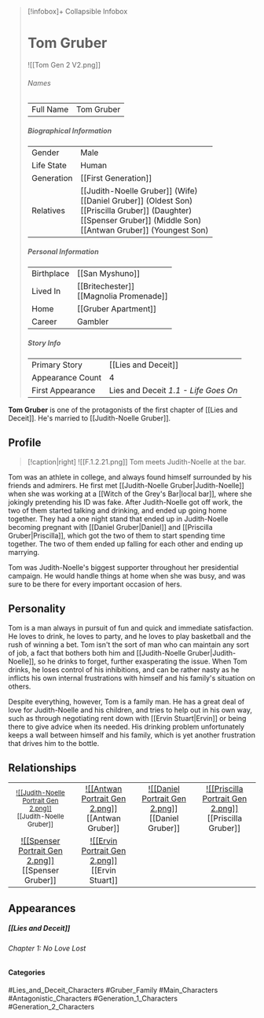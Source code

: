 > [!infobox]+ Collapsible Infobox
> # Tom Gruber
> ![[Tom Gen 2 V2.png]] 
> ###### Names 
> |  |  | 
> | ---- | ---- | 
> | Full Name | Tom Gruber | 
>
> ##### Biographical Information
> |  |  | 
> | ---- | ---- | 
> | Gender | Male | 
> | Life State | Human |
> | Generation | [[First Generation]] |
> | Relatives | [[Judith-Noelle Gruber]] (Wife)<br>[[Daniel Gruber]] (Oldest Son)<br>[[Priscilla Gruber]] (Daughter)<br>[[Spenser Gruber]] (Middle Son)<br>[[Antwan Gruber]] (Youngest Son)
> 
> ##### Personal Information
> |  |  | 
> | ---- | ---- | 
> | Birthplace |[[San Myshuno]]| 
> | Lived In |[[Britechester]]<br>[[Magnolia Promenade]]| 
> | Home |[[Gruber Apartment]]| 
> | Career | Gambler | 
> 
> ##### Story Info
> |  |  | 
> | ---- | ---- | 
> | Primary Story | [[Lies and Deceit]] | 
> | Appearance Count | 4 | 
> | First Appearance | Lies and Deceit *1.1 - Life Goes On*

**Tom Gruber** is one of the protagonists of the first chapter of [[Lies and Deceit]]. He's married to [[Judith-Noelle Gruber]].

## Profile
> [!caption|right]
> ![[F.1.2.21.png]] 
> Tom meets Judith-Noelle at the bar.

Tom was an athlete in college, and always found himself surrounded by his friends and admirers. He first met [[Judith-Noelle Gruber|Judith-Noelle]] when she was working at a [[Witch of the Grey's Bar|local bar]], where she jokingly pretending his ID was fake. After Judith-Noelle got off work, the two of them started talking and drinking, and ended up going home together. They had a one night stand that ended up in Judith-Noelle becoming pregnant with [[Daniel Gruber|Daniel]] and [[Priscilla Gruber|Priscilla]], which got the two of them to start spending time together. The two of them ended up falling for each other and ending up marrying.

Tom was Judith-Noelle's biggest supporter throughout her presidential campaign. He would handle things at home when she was busy, and was sure to be there for every important occasion of hers.

## Personality
Tom is a man always in pursuit of fun and quick and immediate satisfaction. He loves to drink, he loves to party, and he loves to play basketball and the rush of winning a bet. Tom isn't the sort of man who can maintain any sort of job, a fact that bothers both him and [[Judith-Noelle Gruber|Judith-Noelle]], so he drinks to forget, further exasperating the issue. When Tom drinks, he loses control of his inhibitions, and can be rather nasty as he inflicts his own internal frustrations with himself and his family's situation on others.

Despite everything, however, Tom is a family man. He has a great deal of love for Judith-Noelle and his children, and tries to help out in his own way, such as through negotiating rent down with [[Ervin Stuart|Ervin]] or being there to give advice when its needed. His drinking problem unfortunately keeps a wall between himself and his family, which is yet another frustration that drives him to the bottle.

## Relationships
| | | | | 
| ------------------------------------------------------------- | -------------------------------------------- | ------------------------------------------ | --------------------------------------------- |
| <center><font size=2.5>[![[Judith-Noelle Portrait Gen 2.png]]](<Judith-Noelle Gruber>)<br>[[Judith-Noelle Gruber]]| <center>[![[Antwan Portrait Gen 2.png]]](<Antwan Gruber>)<br>[[Antwan Gruber]]| <center>[![[Daniel Portrait Gen 2.png]]](<Daniel Gruber>)<br>[[Daniel Gruber]]| <center>[![[Priscilla Portrait Gen 2.png]]](<Priscilla Gruber>)<br>[[Priscilla Gruber]]|
| <center>[![[Spenser Portrait Gen 2.png]]](<Spenser Gruber>)<br>[[Spenser Gruber]]| <center>[![[Ervin Portrait Gen 2.png]]](<Ervin Stuart>)<br>[[Ervin Stuart]]|

## Appearances
##### [[Lies and Deceit]]
###### Chapter 1: No Love Lost

#### Categories
#Lies_and_Deceit_Characters #Gruber_Family #Main_Characters #Antagonistic_Characters  #Generation_1_Characters #Generation_2_Characters